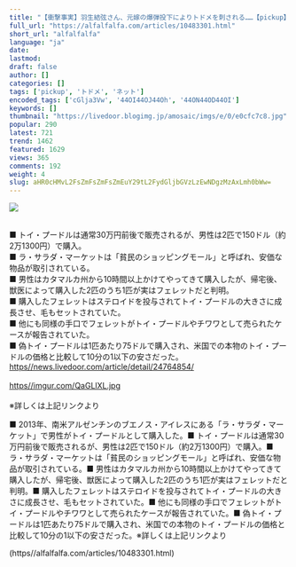 ```yaml
---
title: "【衝撃事実】羽生結弦さん、元嫁の爆弾投下によりトドメを刺される……【pickup】 ＠ネットニュースのまとめ"
full_url: "https://alfalfalfa.com/articles/10483301.html"
short_url: "alfalfalfa"
language: "ja"
date: 
lastmod: 
draft: false
author: []
categories: []
tags: ['pickup', 'トドメ', 'ネット']
encoded_tags: ['cGlja3Vw', '44OI44OJ44Oh', '44ON44OD44OI']
keywords: []
thumbnail: "https://livedoor.blogimg.jp/amosaic/imgs/e/0/e0cfc7c8.jpg"
popular: 290
latest: 721
trend: 1462
featured: 1629
views: 365
comments: 192
weight: 4
slug: aHR0cHMvL2FsZmFsZmFsZmEuY29tL2FydGljbGVzLzEwNDgzMzAxLmh0bWw=
---
```


![](https://livedoor.blogimg.jp/amosaic/imgs/e/0/e0cfc7c8.jpg)

<div><br> ■ トイ・プードルは通常30万円前後で販売されるが、男性は2匹で150ドル（約2万1300円）で購入。<br> ■ ラ・サラダ・マーケットは「貧民のショッピングモール」と呼ばれ、安価な物品が取引されている。<br> ■ 男性はカタマルカ州から10時間以上かけてやってきて購入したが、帰宅後、獣医によって購入した2匹のうち1匹が実はフェレットだと判明。<br> ■ 購入したフェレットはステロイドを投与されてトイ・プードルの大きさに成長させ、毛もセットされていた。<br> ■ 他にも同様の手口でフェレットがトイ・プードルやチワワとして売られたケースが報告されていた。<br> ■ 偽トイ・プードルは1匹あたり75ドルで購入され、米国での本物のトイ・プードルの価格と比較して10分の1以下の安さだった。<br> <a href='https//news.livedoor.com/article/detail/24764854/' target='_blank' rel='nofollow'>https//news.livedoor.com/article/detail/24764854/</a><br> <br> <a href='https//imgur.com/QaGLlXL.jpg' target='_blank' rel='nofollow'>https//imgur.com/QaGLlXL.jpg</a><br> <br> ※詳しくは上記リンクより <br> <p>■ 2013年、南米アルゼンチンのブエノス・アイレスにある「ラ・サラダ・マーケット」で男性がトイ・プードルとして購入した。■ トイ・プードルは通常30万円前後で販売されるが、男性は2匹で150ドル（約2万1300円）で購入。■ ラ・サラダ・マーケットは「貧民のショッピングモール」と呼ばれ、安価な物品が取引されている。■ 男性はカタマルカ州から10時間以上かけてやってきて購入したが、帰宅後、獣医によって購入した2匹のうち1匹が実はフェレットだと判明。■ 購入したフェレットはステロイドを投与されてトイ・プードルの大きさに成長させ、毛もセットされていた。■ 他にも同様の手口でフェレットがトイ・プードルやチワワとして売られたケースが報告されていた。■ 偽トイ・プードルは1匹あたり75ドルで購入され、米国での本物のトイ・プードルの価格と比較して10分の1以下の安さだった。※詳しくは上記リンクより</p></div>

(https//alfalfalfa.com/articles/10483301.html)

